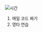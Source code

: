 ![시간](https://upload2.inven.co.kr/upload/2019/09/25/bbs/i14028293788.png?MW=800)

 1. 매일 코드 짜기
 2. 영타 연습